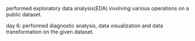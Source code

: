 performed exploratory data analysis(EDA) involving various operations on a public dataset.

day 6: performed diagnostic analysis, data visualization and data transformation on the given dataset.
